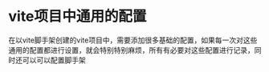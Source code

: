# vite项目中通用的配置
在以vite脚手架创建的vite项目中，需要添加很多基础的配置，如果每一次对这些通用的配置都进行设置，就会特别特别麻烦，所有有必要对这些配置进行记录，同时还可以可以配置脚手架